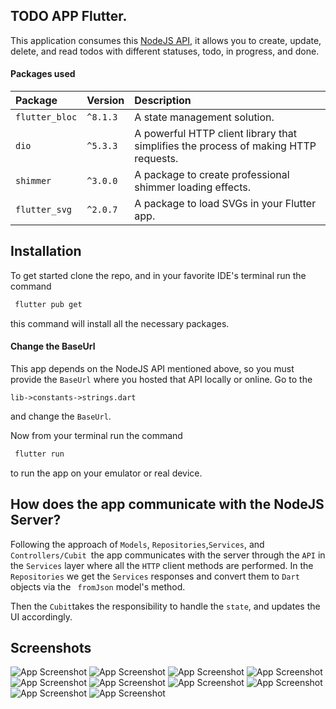 
## TODO APP Flutter.
This application consumes this [NodeJS API](https://github.com/yassine-bennkhay/colicoli_todo_api), it allows you to create, update, delete, and read todos with different statuses, todo, in progress, and done.


#### Packages used
| Package | Version     | Description                       |
| :-------- | :------- | :-------------------------------- |
| `flutter_bloc`      | `^8.1.3` | A state management solution. |
| `dio`      | `^5.3.3` |A powerful HTTP client library that simplifies the process of making HTTP requests. |
| `shimmer`      | `^3.0.0` | A package to create professional shimmer loading effects. |
| `flutter_svg`      | `^2.0.7` | A package to load SVGs in your Flutter app. |


## Installation

To get started clone the repo, and in your favorite IDE's terminal run the command
```bash
 flutter pub get
```
this command will install all the necessary packages.

#### Change the BaseUrl
This app depends on the NodeJS API mentioned above, so you must provide the ```BaseUrl``` where you hosted that API locally or online.
Go to the 
```  
lib->constants->strings.dart 
 ```
 and change the ```BaseUrl```.

Now from your terminal run the command
```bash
 flutter run
```
to run the app on your emulator or real device.

## How does the app communicate with the NodeJS Server?
Following the approach of ```Models```, ```Repositories```,```Services```, and ```Controllers/Cubit ```the app communicates with the server through the ```API``` in the ```Services``` layer where all the ```HTTP``` client methods are performed.
In the ```Repositories``` we get the ```Services``` responses and convert them to ```Dart``` objects via the ``` fromJson``` model's method.

Then the ```Cubit```takes the responsibility to handle the ```state```, and updates the UI accordingly.
## Screenshots
![App Screenshot](https://github.com/yassine-bennkhay/coli_todo_flutter/blob/main/screenshots/todos.png?raw=true)
![App Screenshot](https://github.com/yassine-bennkhay/coli_todo_flutter/blob/main/screenshots/add.png?raw=true)
![App Screenshot](https://github.com/yassine-bennkhay/coli_todo_flutter/blob/main/screenshots/update.png?raw=true)
![App Screenshot](https://github.com/yassine-bennkhay/coli_todo_flutter/blob/main/screenshots/done.png?raw=true)
![App Screenshot](https://github.com/yassine-bennkhay/coli_todo_flutter/blob/main/screenshots/details.png?raw=true)
![App Screenshot](https://github.com/yassine-bennkhay/coli_todo_flutter/blob/main/screenshots/confirm.png?raw=true)
![App Screenshot](https://github.com/yassine-bennkhay/coli_todo_flutter/blob/main/screenshots/progress.png?raw=true)
![App Screenshot](https://github.com/yassine-bennkhay/coli_todo_flutter/blob/main/screenshots/nothing-done.png?raw=true)
![App Screenshot](https://github.com/yassine-bennkhay/coli_todo_flutter/blob/main/screenshots/nothing-progress.png?raw=true)
![App Screenshot](https://github.com/yassine-bennkhay/coli_todo_flutter/blob/main/screenshots/shimmer.png?raw=true)
